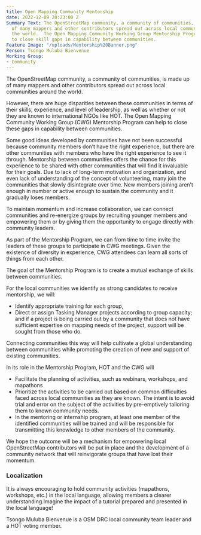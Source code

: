 ```yaml
---
title: Open Mapping Community Mentorship
date: 2022-12-09 20:23:00 Z
Summary Text: The OpenStreetMap community, a community of communities, is made up
  of many mappers and other contributors spread out across local communities around
  the world.  The Open Mapping Community Working Group Mentorship Program can help
  to close skill gaps in capability between communities.
Feature Image: "/uploads/Mentorship%20Banner.png"
Person: Tsongo Muluba Bienvenue
Working Group:
- Community
---
```


The OpenStreetMap community, a community of communities, is made up of many mappers and other contributors spread out across local communities around the world. 

However, there are huge disparities between these communities in terms of their skills, experience, and level of leadership, as well as whether or not they are known to international NGOs like HOT. The Open Mapping Community Working Group (CWG) Mentorship Program can help to close these gaps in capability between communities.

Some good ideas developed by communities have not been successful because community members don’t have the right experience, but there are other communities with members who have the right experience to see it through. Mentorship between communities offers the chance for this experience to be shared with other communities that will find it invaluable for their goals. Due to lack of long-term motivation and organization, and even lack of understanding of the concept of volunteering, many join the communities that slowly disintegrate over time. New members joining aren’t enough in number or active enough to sustain the community and it gradually loses members.

To maintain momentum and increase collaboration, we can connect communities and re-energize groups by recruiting younger members and empowering them or by giving them the opportunity to engage directly with community leaders. 

As part of the Mentorship Program, we can from time to time invite the leaders of these groups to participate in CWG meetings. Given the existence of diversity in experience, CWG attendees can learn all sorts of things from each other.

The goal of the Mentorship Program is to create a mutual exchange of skills between communities.

For the local communities we identify as strong candidates to receive mentorship, we will:
* Identify appropriate training for each group, 
* Direct or assign Tasking Manager projects according to group capacity; and if a project is being carried out by a community that does not have sufficient expertise on mapping needs of the project, support will be sought from those who do.

Connecting communities this way will help cultivate a global understanding between communities while promoting the creation of new and support of existing communities.

In its role in the Mentorship Program, HOT and the CWG will
* Facilitate the planning of activities, such as webinars, workshops, and mapathons
* Prioritize the activities to be carried out based on common difficulties faced across  local communities as they are known. The intent is to avoid trial and error on the subject of the activities by pre-emptively tailoring them to known community needs. 
* In the mentoring or internship program, at least one member of the identified communities will be trained and  will be responsible for transmitting this knowledge to other members of the community.

We hope the outcome will be a mechanism for empowering local OpenStreetMap contributors will be put in place and the development of a community network that will reinvigorate groups that have lost their momentum.

### Localization

It is always encouraging to hold community activities (mapathons, workshops, etc.) in the local language, allowing members a clearer understanding.Imagine the impact of a tutorial prepared and presented in the local language!

Tsongo Muluba Bienvenue is a OSM DRC local community team leader  and a HOT voting member.